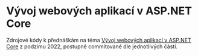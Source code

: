 # Vývoj webových aplikací v ASP.NET Core

Zdrojové kódy k přednáškám na téma [Vývoj webových aplikací v ASP.NET Core](https://www.youtube.com/playlist?list=PLxTqV9i8bnb-zPRKtFgK68HydH4VZkQpb) z podzimu 2022, postupně commitované dle jednotlivých částí.
